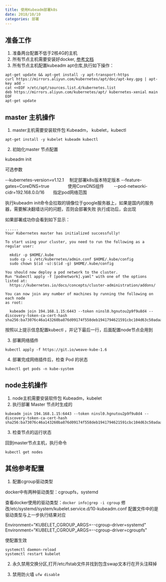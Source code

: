 ```yaml
---
title: 使用Kubeadm部署k8s
date: 2018/10/10
categories: 部署
---
```



## 准备工作

1. 准备两台配置不低于2核4G的主机
2. 所有节点主机需要安装好docker, [参考文档](https://docs.docker.com/install/linux/docker-ce/ubuntu/)
3. 所有节点主机配置kubeadm apt仓库,执行如下操作：

```
apt-get update && apt-get install -y apt-transport-https
curl https://mirrors.aliyun.com/kubernetes/apt/doc/apt-key.gpg | apt-key add -
cat <<EOF >/etc/apt/sources.list.d/kubernetes.list
deb https://mirrors.aliyun.com/kubernetes/apt/ kubernetes-xenial main
EOF
apt-get update
```

## master 主机操作

1. master主机需要安装软件包 Kubeadm， kubelet，kubectl
```
apt-get install -y kubelet kubeadm kubectl
```

2. 初始化master 节点配置

kubeadm init 

可选参数　

--kubernetes-version=v1.12.1       　制定部署k8s版本特定版本
--feature-gates=CoreDNS=true 　　　　使用CoreDNS组件　　
--pod-networki-cidr=192.168.0.0/16　　指定pod网络范围　

执行kubeadm init命令会拉取的镜像位于google服务器上，如果是国内的服务器，需要解决翻墙访问的问题，否则会部署失败
执行成功后，会出现

如果部署成功你会看到如下显示：

```
......
Your Kubernetes master has initialized successfully!

To start using your cluster, you need to run the following as a regular user:

  mkdir -p $HOME/.kube
  sudo cp -i /etc/kubernetes/admin.conf $HOME/.kube/config
  sudo chown $(id -u):$(id -g) $HOME/.kube/config

You should now deploy a pod network to the cluster.
Run "kubectl apply -f [podnetwork].yaml" with one of the options listed at:
  https://kubernetes.io/docs/concepts/cluster-administration/addons/

You can now join any number of machines by running the following on each node
as root:

  kubeadm join 194.168.1.15:6443 --token ninsl0.hgnutou2p9f9u8d4 --discovery-token-ca-cert-hash sha256:ba73076c46a143260ba876d09174f558deb1941794621591cbc104d63c50adaa
```

按照以上提示信息配置kubectl ，并记下最后一行，后面配置node节点会用到

3. 部署网络插件

```
kubectl apply -f https://git.io/weave-kube-1.6

```

4. 部署完成网络插件后，检查 Pod 的状态

```
kubectl get pods -n kube-system
```




## node主机操作


1. node主机需要安装软件包 Kubeadm，kubelet  
2. 执行部署 Master 节点时生成的
```
kubeadm join 194.168.1.15:6443 --token ninsl0.hgnutou2p9f9u8d4 --discovery-token-ca-cert-hash sha256:ba73076c46a143260ba876d09174f558deb1941794621591cbc104d63c50adaa
```
3. 检查节点的运行状态

回到master节点主机，执行命令
```
kubectl get nodes
```


## 其他参考配置

1. 配置cgroup驱动类型

docker中有两种驱动类型：cgroupfs，systemd

查看docker使用的驱动类型：`docker info|grep -i cgroup`
修改/etc/systemd/system/kubelet.service.d/10-kubeadm.conf 配置文件中的是驱动类型与上一步执行结果对应
 
Environment="KUBELET_CGROUP_ARGS=--cgroup-driver=systemd"  
Environment="KUBELET_CGROUP_ARGS=--cgroup-driver=cgroupfs"

使配置生效
```
systemctl daemon-reload
systemctl restart kubelet
```

2. 永久禁用交换分区,打开/etc/fstab文件并找到包含swap文本行在开头注释掉

3. 禁用防火墙 `ufw disable`
